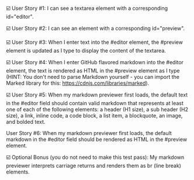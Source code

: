 ☑️ User Story #1: I can see a textarea element with a corresponding id="editor".

☑️ User Story #2: I can see an element with a corresponding id="preview".

☑️ User Story #3: When I enter text into the #editor element, the #preview element is updated as I type to display the content of the textarea.

☑️ User Story #4: When I enter GitHub flavored markdown into the #editor element, the text is rendered as HTML in the #preview element as I type (HINT: You don't need to parse Markdown yourself - you can import the Marked library for this: https://cdnjs.com/libraries/marked).

☑️ User Story #5: When my markdown previewer first loads, the default text in the #editor field should contain valid markdown that represents at least one of each of the following elements: a header (H1 size), a sub header (H2 size), a link, inline code, a code block, a list item, a blockquote, an image, and bolded text.

User Story #6: When my markdown previewer first loads, the default markdown in the #editor field should be rendered as HTML in the #preview element.

☑️ Optional Bonus (you do not need to make this test pass): My markdown previewer interprets carriage returns and renders them as br (line break) elements.